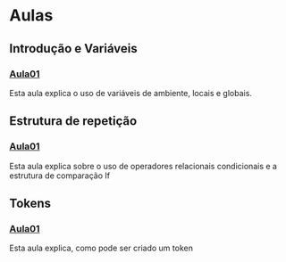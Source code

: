 # Aulas 

## Introdução e Variáveis
### [Aula01](https://github.com/juanudk/BlockchainBR/blob/main/Introdu%C3%A7%C3%A3o-Vari%C3%A1veis/Aula01.sol)  
Esta aula explica o uso de variáveis de ambiente, locais e globais.
## Estrutura de repetição
### [Aula01](https://github.com/juanudk/BlockchainBR/blob/main/Estruturas-De-Repeti%C3%A7%C3%A3o/Aula01.sol)
Esta aula explica sobre o uso de operadores relacionais condicionais e a estrutura de comparação If
## Tokens
### [Aula01](https://github.com/juanudk/BlockchainBR/blob/main/Tokens/Aula01.sol)
Esta aula explica, como pode ser criado um token
